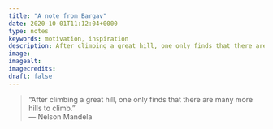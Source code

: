 ```yaml
---
title: "A note from Bargav"
date: 2020-10-01T11:12:04+0000
type: notes
keywords: motivation, inspiration
description: After climbing a great hill, one only finds that there are many more hills to climb. 
image: 
imagealt: 
imagecredits: 
draft: false
---
```

[comment]: # (A note is any quick thought, quote, one-liners or a simple tweet. )


>“After climbing a great hill, one only finds that there are many more hills to climb.”  
― Nelson Mandela



